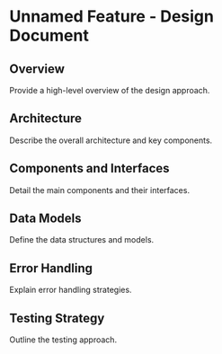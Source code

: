 # Unnamed Feature - Design Document

## Overview

<template-design>
Provide a high-level overview of the design approach.
</template-design>

## Architecture

<template-design>
Describe the overall architecture and key components.
</template-design>

## Components and Interfaces

<template-design>
Detail the main components and their interfaces.
</template-design>

## Data Models

<template-design>
Define the data structures and models.
</template-design>

## Error Handling

<template-design>
Explain error handling strategies.
</template-design>

## Testing Strategy

<template-design>
Outline the testing approach.
</template-design>
